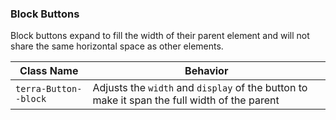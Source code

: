 ### Block Buttons
Block buttons expand to fill the width of their parent element and will not share the same horizontal space as other elements.

| Class Name            | Behavior                                                                                     |
|-----------------------|----------------------------------------------------------------------------------------------|
| `terra-Button--block` | Adjusts the `width` and `display` of the button to make it span the full width of the parent |
